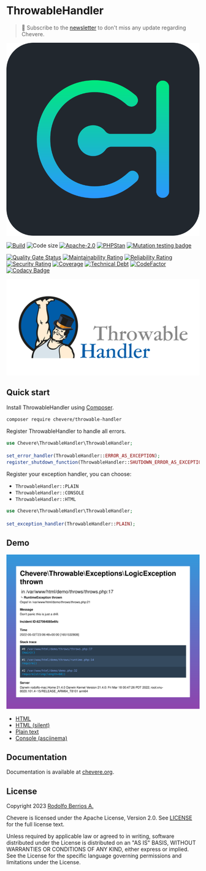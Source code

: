 # ThrowableHandler

> 🔔 Subscribe to the [newsletter](https://chv.to/chevere-newsletter) to don't miss any update regarding Chevere.

![Chevere](chevere.svg)

[![Build](https://img.shields.io/github/actions/workflow/status/chevere/throwable-handler/test.yml?branch=0.12&style=flat-square)](https://github.com/chevere/throwable-handler/actions)
![Code size](https://img.shields.io/github/languages/code-size/chevere/throwable-handler?style=flat-square)
[![Apache-2.0](https://img.shields.io/github/license/chevere/throwable-handler?style=flat-square)](LICENSE)
[![PHPStan](https://img.shields.io/badge/PHPStan-level%209-blueviolet?style=flat-square)](https://phpstan.org/)
[![Mutation testing badge](https://img.shields.io/endpoint?style=flat-square&url=https%3A%2F%2Fbadge-api.stryker-mutator.io%2Fgithub.com%2Fchevere%2Fthrowable-handler%2F0.12)](https://dashboard.stryker-mutator.io/reports/github.com/chevere/throwable-handler/0.12)

[![Quality Gate Status](https://sonarcloud.io/api/project_badges/measure?project=chevere_throwable-handler&metric=alert_status)](https://sonarcloud.io/dashboard?id=chevere_throwable-handler)
[![Maintainability Rating](https://sonarcloud.io/api/project_badges/measure?project=chevere_throwable-handler&metric=sqale_rating)](https://sonarcloud.io/dashboard?id=chevere_throwable-handler)
[![Reliability Rating](https://sonarcloud.io/api/project_badges/measure?project=chevere_throwable-handler&metric=reliability_rating)](https://sonarcloud.io/dashboard?id=chevere_throwable-handler)
[![Security Rating](https://sonarcloud.io/api/project_badges/measure?project=chevere_throwable-handler&metric=security_rating)](https://sonarcloud.io/dashboard?id=chevere_throwable-handler)
[![Coverage](https://sonarcloud.io/api/project_badges/measure?project=chevere_throwable-handler&metric=coverage)](https://sonarcloud.io/dashboard?id=chevere_throwable-handler)
[![Technical Debt](https://sonarcloud.io/api/project_badges/measure?project=chevere_throwable-handler&metric=sqale_index)](https://sonarcloud.io/dashboard?id=chevere_throwable-handler)
[![CodeFactor](https://www.codefactor.io/repository/github/chevere/throwable-handler/badge)](https://www.codefactor.io/repository/github/chevere/throwable-handler)
[![Codacy Badge](https://app.codacy.com/project/badge/Grade/cc09a56d15814ffd9066dcd19a5654c7)](https://app.codacy.com/gh/chevere/throwable-handler/dashboard)

![ThrowableHandler](.github/banner/throwable-handler-logo.svg)

## Quick start

Install ThrowableHandler using [Composer](https://getcomposer.org).

```sh
composer require chevere/throwable-handler
```

Register ThrowableHandler to handle all errors.

```php
use Chevere\ThrowableHandler\ThrowableHandler;

set_error_handler(ThrowableHandler::ERROR_AS_EXCEPTION);
register_shutdown_function(ThrowableHandler::SHUTDOWN_ERROR_AS_EXCEPTION);
```

Register your exception handler, you can choose:

* `ThrowableHandler::PLAIN`
* `ThrowableHandler::CONSOLE`
* `ThrowableHandler::HTML`

```php
use Chevere\ThrowableHandler\ThrowableHandler;

set_exception_handler(ThrowableHandler::PLAIN);
```

## Demo

![HTML demo](demo/demo.svg)

* [HTML](https://chevere.github.io/throwable-handler/demo/output/html.html)
* [HTML (silent)](https://chevere.github.io/throwable-handler/demo/output/html-silent.html)
* [Plain text](https://chevere.github.io/throwable-handler/demo/output/plain.txt)
* [Console (asciinema)](https://asciinema.org/a/491732)

## Documentation

Documentation is available at [chevere.org](https://chevere.org/packages/throwable-handler).

## License

Copyright 2023 [Rodolfo Berrios A.](https://rodolfoberrios.com/)

Chevere is licensed under the Apache License, Version 2.0. See [LICENSE](LICENSE) for the full license text.

Unless required by applicable law or agreed to in writing, software distributed under the License is distributed on an "AS IS" BASIS, WITHOUT WARRANTIES OR CONDITIONS OF ANY KIND, either express or implied. See the License for the specific language governing permissions and limitations under the License.
